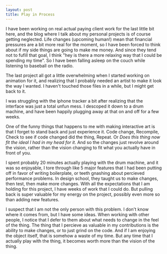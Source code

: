 ```yaml
---
layout: post
title: Play in Process
---
```


I have been working on real actual paying client work for the last little bit here, and the blog where I talk about my personal projects is of course getting neglected. Life changes (upcoming human!) mean that financial pressures are a bit more real for the moment, so I have been forced to think about if my side things are going to make me money. And since they tend not to fufill that goal, I think "hey is there a more relaxing way that I could be spending my time". So I have been falling asleep on the couch while listening to baseball on the radio.

The last project all got a little overwhelming when I started working on animation for it, and realizing that I probably needed an artist to make it look the way I wanted. I haven't touched those files in a while, but I might get back to it.

I was struggling with the iphone tracker a bit after realizing that the interface was just a total unfun mess. I descoped it down to a drum machine, and have been happily plugging away at that on and off for a few weeks.

One of the funny things that happens to me with making interactive art is that I forget to stand back and just experience it. Code change, Recompile, Check to see if code changed did the thing, Repeat. Or *Does this thing now fit the ideal I had in my head for it*. And so the changes just revolve around the vision, rather than the vision changing to fit what you actually have in front of you.

I spent probably 20 minutes actually playing with the drum machine, and it was so enjoyable, I tore through like 5 major features that I had been putting off in favor of writing boilerplate, or teeth gnashing about percieved performance problems. In design school, they taught us to make changes, then test, then make more changes. With all the expectations that I am holding for this project, I have weeks of work that I could do. But pulling back is super valuable for my energy on the project, possibly even more so than adding new features.

I suspect that I am not the only person with this problem. I don't know where it comes from, but I have some ideas. When working with other people, I notice that I defer to them about what needs to change in the feel of the thing. The thing that I percieve as valuable in my contributions is the ability to make changes, or to just grind on the code. And if I am enjoying the object itself, that is somehow a waste of my time. But any time that I actually play with the thing, it becomes worth more than the vision of the thing.